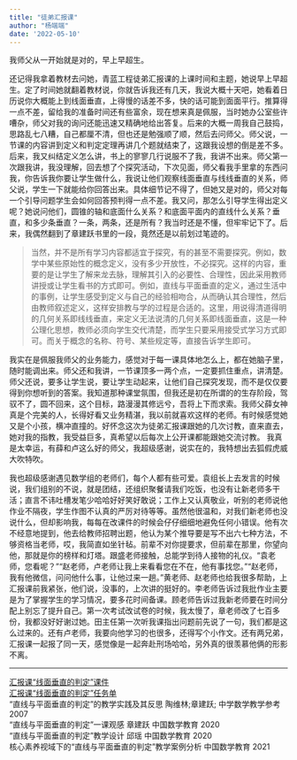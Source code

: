 ```yaml
---
title: "徒弟汇报课"
author: "杨端端"
date: '2022-05-10'
---
```


我师父从一开始就是对的，早上早超生。

还记得我拿着教材去问她，青蓝工程徒弟汇报课的上课时间和主题，她说早上早超生。定了时间她就翻着教材说，你就告诉我还有几天，我说大概十天吧，她看着日历说你大概能上到线面垂直，上得慢的话差不多，快的话可能到面面平行。推算得一点不差，留给我的准备时间还有些富余，现在想来真是佩服，当时她办公室些许嘈杂，师父对我的询问还能迅速又精确地给出答复。后来的大概一周我自己鼓捣，思路乱七八糟，自己都厘不清，但也还是勉强顺了顺，然后去问师父。师父说，一节课的内容讲到定义和判定定理再讲几个题就结束了，这跟我设想的倒是差不多。后来，我又纠结定义怎么讲，书上的寥寥几行说服不了我，我讲不出来。师父第一次跟我讲，我没理解，回去想了个探究活动，下次见面，师父看我手里拿的东西问我，你告诉我你要让学生做什么，我说让他们观察线面垂直与线线垂直的关系，师父说，学生一下就能给你回答出来。具体细节记不得了，但她又是对的，师父对每一个引导问题学生会如何回答预判得一点不差。我又问，那怎么引导学生得出定义呢？她说问他们，圆锥的轴和底面什么关系？和底面平面内的直线什么关系？垂直，和多少条垂直？一条，两条，还是所有？我当时还是不懂，但牢牢记下了。后来，我偶然翻到了章建跃书里的一段，竟然还是以前划过笔迹的。

>当然，并不是所有学习内容都适宜于探究，有的甚至不需要探究。例如，数学中某些原始性的概念定义，没有多少开放性，不必探究。这样的内容，重要的是让学生了解来龙去脉，理解其引入的必要性、合理性，因此采用教师讲授或让学生看书的方式即可。例如，直线与平面垂直的定义，通过生活中的事例，让学生感受到定义与自己的经验相吻合，从而确认其合理性，然后由教师叙述定义，这样安排教与学的过程是合适的。这里，用说得清道得明的几何关系即线线垂直，来定义无法说清的几何关系即线面垂直，这是一种公理化思想，教师必须向学生交代清楚，而学生只要采用接受式学习方式即可。而关于概念的名称、符号、某些规定等，直接告诉学生即可。

我实在是佩服我师父的业务能力，感觉对于每一课具体地怎么上，都在她脑子里，随时能调出来。师父还和我讲，一节课顶多一两个点，一定要抓住重点，讲清楚。师父还说，要多让学生说，要让学生动起来，让他们自己探究发现，而不是仅仅要得到你想听到的答案。我知道那种课堂氛围，但我还是初在所谓的的生存阶段，驾驭不了，圆不回来，这个目标，路漫漫其修远兮，吾将上下而求索。我师父薛女神真是个完美的人，长得好看又业务精湛，我以前就喜欢这样的老师。有时候感觉她又是个小孩，横冲直撞的。好怀念这次为徒弟汇报课跟她的几次讨教，直来直去，她对我的指教，我受益巨多，真希望以后每次上公开课都能跟她交流讨教。
我真是太幸运，有薛和卢这么好的师父，我超级感谢，说实在的，我特想出去狐假虎威大吹特吹。

我也超级感谢遇见数学组的老师们，每个人都有些可爱。袁组长上去发言的时候说，我们组别的不说，就是团结，还组织聚餐请我们吃饭，也没有让新老师多干活；直言不讳吐槽发笔少哈哈好好笑好敢说；工作上又认真敬业，听别的老师说他作业不隔夜，学生作图不认真的严厉对待等等。虽然他很温和，对我们新老师也没说什么，但却影响我，每每在改课件的时候会仔仔细细地避免任何小错误。他有次不经意地提到，他去给教师招聘出题，他认为某个推导要是写不出六七种方法，不够资格当老师，哎，我简直如坐针毡。前辈不对你提要求，但前辈在那里，你望向他，那就是你的榜样和灯塔。跟盛老师接触，总能学到待人接物的礼仪。“袁老师，您看呢？”“赵老师，卢老师让我上来看看您在不在，他有事找您。”“赵老师，我有他微信，问问他什么事，让他过来一趟。”黄老师、赵老师也给我很多帮助，上汇报课前我紧张，他们说，没事的，上次讲的挺好的。李老师告诉过我批作业主要是为了掌握学生的学习情况，要多花时间备课。顾老师告诉过我新老师要在时间分配上别忘了提升自己。第一次考试改试卷的时候，我太慢了，章老师改了七百多份，我都没好好谢过她。田主任第一次听我课指出问题前先说了一句，我们都是这么过来的。还有卢老师，我要向他学习的也很多，还得写个小作文。还有两兄弟，汇报课一起报了同一天，感觉像是一起奔赴刑场哈哈，另外真的很羡慕他俩的形影不离。

---

[汇报课“线面垂直的判定”课件](线面垂直的判定.pdf)  
[汇报课“线面垂直的判定”任务单](任务单.pdf)  
“直线与平面垂直的判定”的教学实践及其反思 陶维林;章建跃; 中学数学教学参考 2007	\
“直线与平面垂直的判定”一课观感 章建跃 中国数学教育 2020 \
“直线与平面垂直的判定”教学设计 邱瑶	中国数学教育 2020 \
核心素养视域下的“直线与平面垂直的判定”教学案例分析 中国数学教育 2021 

